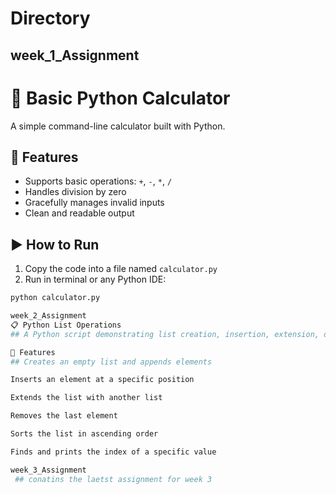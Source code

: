 # Directory
## week_1_Assignment
# 🧮 Basic Python Calculator

A simple command-line calculator built with Python.

## 🔧 Features
- Supports basic operations: `+`, `-`, `*`, `/`
- Handles division by zero
- Gracefully manages invalid inputs
- Clean and readable output

## ▶️ How to Run
1. Copy the code into a file named `calculator.py`
2. Run in terminal or any Python IDE:

```bash
python calculator.py

week_2_Assignment
📋 Python List Operations
## A Python script demonstrating list creation, insertion, extension, deletion, sorting, and indexing.

🔧 Features
## Creates an empty list and appends elements

Inserts an element at a specific position

Extends the list with another list

Removes the last element

Sorts the list in ascending order

Finds and prints the index of a specific value

week_3_Assignment
 ## conatins the laetst assignment for week 3 
